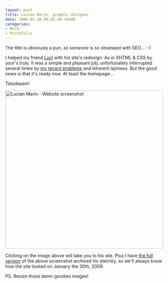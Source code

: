 ```yaml
---
layout: post
title: Lucian Marin, graphic designer
date: 2009-01-30 09:03:40 +0100
categories:
- Work
- Portofolio
---
```

The title is obviously a pun, as <em>someone</em> is so obsessed with SEO... :-)

I helped my friend <a href="http://www.lucianmarin.ro">Luci</a> with his site's redesign. As in XHTML & CSS by your's truly. It was a simple and pleasant job, unfortunately interrupted several times by <a href="http://www.rusiczki.net/2009/01/26/a-bitter-update/">my recent problems</a> and inherent laziness. But the good news is that it's ready now. At least the homepage...

Tatadaaam!

<a href="http://www.lucianmarin.ro"><img alt="Lucian Marin - Website screenshot" src="http://www.rusiczki.net/blog/blogpics/lucian-marin-website-screenshot-thumbnail.png" width="500" height="500"/></a>

Clicking on the image above will take you to his site. Plus I have <a href="http://www.rusiczki.net/blog/blogpics/lucian-marin-website-screenshot.png">the full version</a> of the above screenshot archived for eternity, so we'll always know how the site looked on January the 30th, 2009.

PS. Resize those damn goodies images!

